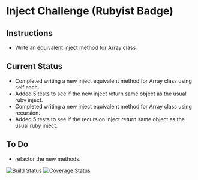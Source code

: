 Inject Challenge (Rubyist Badge)
================

Instructions
-------

* Write an equivalent inject method for Array class

Current Status
-----

* Completed writing a new inject equivalent method for Array class using self.each.
* Added 5 tests to see if the new inject return same object as the usual ruby inject.
* Completed writing a new inject equivalent method for Array class using recursion.
* Added 5 tests to see if the recursion inject return same object as the usual ruby inject.

To Do
-----

* refactor the new methods.


[![Build Status](https://travis-ci.org/makersacademy/inject-challenge.svg?branch=master)](https://travis-ci.org/makersacademy/inject-challenge)
[![Coverage Status](https://coveralls.io/repos/makersacademy/inject-challenge/badge.png)](https://coveralls.io/r/makersacademy/inject-challenge)
